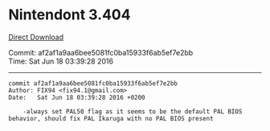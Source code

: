 # Nintendont 3.404
[Direct Download](./Nintendont.zip)

Commit: af2af1a9aa6bee5081fc0ba15933f6ab5ef7e2bb  
Time: Sat Jun 18 03:39:28 2016   

-----

```
commit af2af1a9aa6bee5081fc0ba15933f6ab5ef7e2bb
Author: FIX94 <fix94.1@gmail.com>
Date:   Sat Jun 18 03:39:28 2016 +0200

    -always set PAL50 flag as it seems to be the default PAL BIOS behavior, should fix PAL Ikaruga with no PAL BIOS present
```
